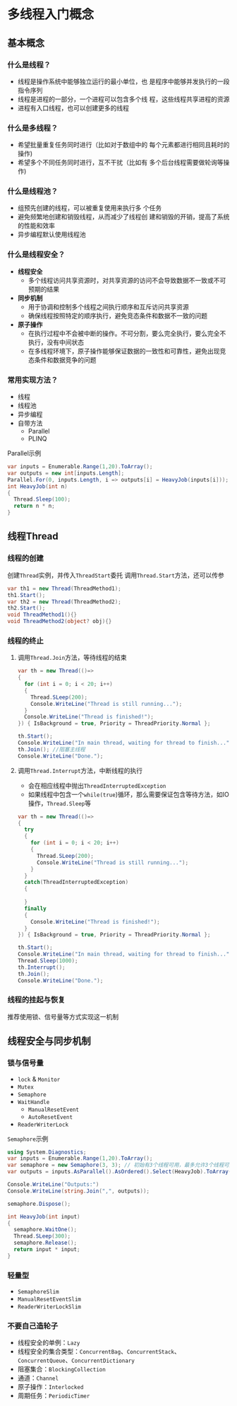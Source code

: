 # 多线程入门概念

## 基本概念

### 什么是线程？

- 线程是操作系统中能够独立运行的最小单位，也
是程序中能够并发执行的一段指令序列
- 线程是进程的一部分，一个进程可以包含多个线
程，这些线程共享进程的资源
- 进程有入口线程，也可以创建更多的线程

### 什么是多线程？

- 希望批量重复任务同时进行（比如对于数组中的
每个元素都进行相同且耗时的操作)
- 希望多个不同任务同时进行，互不干扰（比如有
多个后台线程需要做轮询等操作)

### 什么是线程池？

- 组预先创建的线程，可以被重复使用来执行多
个任务
- 避免频繁地创建和销毁线程，从而减少了线程创
建和销毁的开销，提高了系统的性能和效率
- 异步编程默认使用线程池

### 什么是线程安全？

- **线程安全**
  - 多个线程访问共享资源时，对共享资源的访问不会导致数据不一致或不可预期的结果
- **同步机制**
  - 用于协调和控制多个线程之间执行顺序和互斥访问共享资源
  - 确保线程按照特定的顺序执行，避免竞态条件和数据不一致的问题
- **原子操作**
  - 在执行过程中不会被中断的操作。不可分割，要么完全执行，要么完全不执行，没有中间状态
  - 在多线程环境下，原子操作能够保证数据的一致性和可靠性，避免出现竞态条件和数据竞争的问题

### 常用实现方法？

- 线程
- 线程池
- 异步编程
- 自带方法
  - Parallel
  - PLINQ

Parallel示例

```csharp
var inputs = Enumerable.Range(1,20).ToArray();
var outputs = new int[inputs.Length];
Parallel.For(0, inputs.Length, i => outputs[i] = HeavyJob(inputs[i]));
int HeavyJob(int n)
{
  Thread.Sleep(100);
  return n * n;
}
```

## 线程Thread

### 线程的创建

创建`Thread`实例，并传入`ThreadStart`委托
调用`Thread.Start`方法，还可以传参

```csharp
var th1 = new Thread(ThreadMethod1);
th1.Start();
var th2 = new Thread(ThreadMethod2);
th2.Start();
void ThreadMethod1(){}
void ThreadMethod2(object? obj){}
```

### 线程的终止

1. 调用`Thread.Join`方法，等待线程的结束

   ```csharp
   var th = new Thread(()=>
   {
     for (int i = 0; i < 20; i++)
     {
       Thread.SLeep(200);
       Console.WriteLine("Thread is still running...");
     }
     Console.WriteLine("Thread is finished!");
   }) { IsBackground = true, Priority = ThreadPriority.Normal };
   
   th.Start();
   Console.WriteLine("In main thread, waiting for thread to finish...");
   th.Join(); //阻塞主线程
   Console.WriteLine("Done.");
   ```

2. 调用`Thread.Interrupt`方法，中断线程的执行
   - 会在相应线程中抛出`ThreadInterruptedException`
   - 如果线程中包含一个`while(true`)循环，那么需要保证包含等待方法，如IO操作，`Thread.Sleep`等

   ```csharp
   var th = new Thread(()=>
   {
     try
     {
       for (int i = 0; i < 20; i++)
       {
         Thread.SLeep(200);
         Console.WriteLine("Thread is still running...");
       }
     }
     catch(ThreadInterruptedException)
     {
     
     }
     finally
     {
       Console.WriteLine("Thread is finished!");
     }
   }) { IsBackground = true, Priority = ThreadPriority.Normal };
   
   th.Start();
   Console.WriteLine("In main thread, waiting for thread to finish...");
   Thread.Sleep(1000);
   th.Interrupt();
   th.Join();
   Console.WriteLine("Done.");
   ```

### 线程的挂起与恢复

推荐使用锁、信号量等方式实现这一机制

## 线程安全与同步机制

### 锁与信号量

- `lock` & `Monitor`
- `Mutex`
- `Semaphore`
- `WaitHandle`
  - `ManualResetEvent`
  - `AutoResetEvent`
- `ReaderWriterLock`

`Semaphore`示例

```csharp
using System.Diagnostics;
var inputs = Enumerable.Range(1,20).ToArray();
var semaphore = new Semaphore(3, 3); // 初始有3个线程可用，最多允许3个线程可用
var outputs = inputs.AsParallel().AsOrdered().Select(HeavyJob).ToArray();

Console.WriteLine("Outputs:")
Console.WriteLine(string.Join(",", outputs));

semaphore.Dispose();

int HeavyJob(int input)
{
  semaphore.WaitOne();
  Thread.SLeep(300);
  semaphore.Release();
  return input * input;
}
```

### 轻量型

- `SemaphoreSlim`
- `ManualResetEventSlim`
- `ReaderWriterLockSlim`

### 不要自己造轮子

- 线程安全的单例：`Lazy`
- 线程安全的集合类型：`ConcurrentBag`、`ConcurrentStack`、`ConcurrentQueue`、`ConcurrentDictionary`
- 阻塞集合：`BlockingCollection`
- 通道：`Channel`
- 原子操作：`Interlocked`
- 周期任务：`PeriodicTimer`
